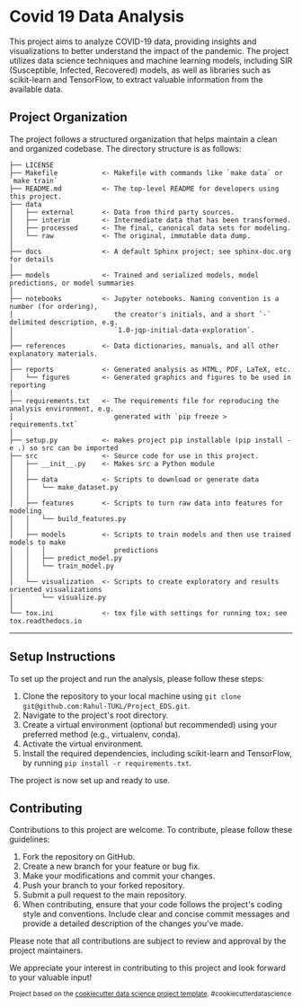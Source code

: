 Covid 19 Data Analysis
==============================


This project aims to analyze COVID-19 data, providing insights and visualizations to better understand the impact of the pandemic. The project utilizes data science techniques and machine learning models, including SIR (Susceptible, Infected, Recovered) models, as well as libraries such as scikit-learn and TensorFlow, to extract valuable information from the available data.


Project Organization
------------

The project follows a structured organization that helps maintain a clean and organized codebase. The directory structure is as follows:


    ├── LICENSE
    ├── Makefile           <- Makefile with commands like `make data` or `make train`
    ├── README.md          <- The top-level README for developers using this project.
    ├── data
    │   ├── external       <- Data from third party sources.
    │   ├── interim        <- Intermediate data that has been transformed.
    │   ├── processed      <- The final, canonical data sets for modeling.
    │   └── raw            <- The original, immutable data dump.
    │
    ├── docs               <- A default Sphinx project; see sphinx-doc.org for details
    │
    ├── models             <- Trained and serialized models, model predictions, or model summaries
    │
    ├── notebooks          <- Jupyter notebooks. Naming convention is a number (for ordering),
    │                         the creator's initials, and a short `-` delimited description, e.g.
    │                         `1.0-jqp-initial-data-exploration`.
    │
    ├── references         <- Data dictionaries, manuals, and all other explanatory materials.
    │
    ├── reports            <- Generated analysis as HTML, PDF, LaTeX, etc.
    │   └── figures        <- Generated graphics and figures to be used in reporting
    │
    ├── requirements.txt   <- The requirements file for reproducing the analysis environment, e.g.
    │                         generated with `pip freeze > requirements.txt`
    │
    ├── setup.py           <- makes project pip installable (pip install -e .) so src can be imported
    ├── src                <- Source code for use in this project.
    │   ├── __init__.py    <- Makes src a Python module
    │   │
    │   ├── data           <- Scripts to download or generate data
    │   │   └── make_dataset.py
    │   │
    │   ├── features       <- Scripts to turn raw data into features for modeling
    │   │   └── build_features.py
    │   │
    │   ├── models         <- Scripts to train models and then use trained models to make
    │   │   │                 predictions
    │   │   ├── predict_model.py
    │   │   └── train_model.py
    │   │
    │   └── visualization  <- Scripts to create exploratory and results oriented visualizations
    │       └── visualize.py
    │
    └── tox.ini            <- tox file with settings for running tox; see tox.readthedocs.io


--------

Setup Instructions
--------

To set up the project and run the analysis, please follow these steps:

1. Clone the repository to your local machine using `git clone git@github.com:Rahul-TUKL/Project_EDS.git`.
2. Navigate to the project's root directory.
3. Create a virtual environment (optional but recommended) using your preferred method (e.g., virtualenv, conda).
4. Activate the virtual environment.
5. Install the required dependencies, including scikit-learn and TensorFlow, by running `pip install -r requirements.txt`.

The project is now set up and ready to use.

Contributing
----------
Contributions to this project are welcome. To contribute, please follow these guidelines:

1. Fork the repository on GitHub.
2. Create a new branch for your feature or bug fix.
3. Make your modifications and commit your changes.
4. Push your branch to your forked repository.
5. Submit a pull request to the main repository.
6. When contributing, ensure that your code follows the project's coding style and conventions. Include clear and concise commit messages and provide a detailed description of the changes you've made.

Please note that all contributions are subject to review and approval by the project maintainers.

We appreciate your interest in contributing to this project and look forward to your valuable input!



<p><small>Project based on the <a target="_blank" href="https://drivendata.github.io/cookiecutter-data-science/">cookiecutter data science project template</a>. #cookiecutterdatascience</small></p>
